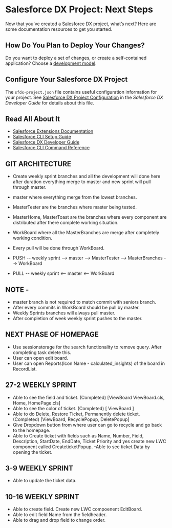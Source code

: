 # Salesforce DX Project: Next Steps

Now that you’ve created a Salesforce DX project, what’s next? Here are some documentation resources to get you started.

## How Do You Plan to Deploy Your Changes?

Do you want to deploy a set of changes, or create a self-contained application? Choose a [development model](https://developer.salesforce.com/tools/vscode/en/user-guide/development-models).

## Configure Your Salesforce DX Project

The `sfdx-project.json` file contains useful configuration information for your project. See [Salesforce DX Project Configuration](https://developer.salesforce.com/docs/atlas.en-us.sfdx_dev.meta/sfdx_dev/sfdx_dev_ws_config.htm) in the _Salesforce DX Developer Guide_ for details about this file.

## Read All About It

- [Salesforce Extensions Documentation](https://developer.salesforce.com/tools/vscode/)
- [Salesforce CLI Setup Guide](https://developer.salesforce.com/docs/atlas.en-us.sfdx_setup.meta/sfdx_setup/sfdx_setup_intro.htm)
- [Salesforce DX Developer Guide](https://developer.salesforce.com/docs/atlas.en-us.sfdx_dev.meta/sfdx_dev/sfdx_dev_intro.htm)
- [Salesforce CLI Command Reference](https://developer.salesforce.com/docs/atlas.en-us.sfdx_cli_reference.meta/sfdx_cli_reference/cli_reference.htm)

## GIT ARCHITECTURE

- Create weekly sprint branches and all the development will done here after duration everything merge to master and new sprint will pull through master.
- master where everything merge from the lowest branches.
- MasterTester are the branches where master being tested.
- MasterHome, MasterToast are the branches where every component are distributed after there complete working situation.
- WorkBoard where all the MasterBranches are merge after completely working condition.
- Every pull will be done through WorkBoard.

- PUSH -- weekly sprint --> master --> MasterTester --> MasterBranches --> WorkBoard
- PULL -- weekly sprint <-- master <-- WorkBoard

## NOTE - 

- master branch is not required to match commit with seniors branch.
- After every commits in WorkBoard should be pull by master.
- Weekly Sprints branches will always pull master.
- After completion of week weekly sprint pushes to the master.

## NEXT PHASE OF HOMEPAGE

- Use sessionstorage for the search functionality to remove query. After completing task delete this.
- User can open edit board.
- User can open Reports(Icon Name - calculated_insights) of the board in RecordList.

## 27-2 WEEKLY SPRINT 
- Able to see the field and ticket. (Completed) [ViewBoard ViewBoard.cls, Home, HomePage.cls]
- Able to see the color of ticket. (Completed) [ ViewBoard ]
- Able to do Delete, Restore Ticket, Permanently delete ticket. (Completed) [ViewBoard, RecyclePopup, DeletePopup]
- Give Dropdown button from where user can go to recycle and go back to the homepage.
- Able to Create ticket with fields such as Name, Number, Field, Description, StartDate, EndDate, Ticket Priority and yes create new LWC component called CreateticketPopup.
-Able to see ticket Data by opening the ticket.

## 3-9 WEEKLY SPRINT
- Able to update the ticket data.

## 10-16 WEEKLY SPRINT
- Able to create field. Create new LWC compoenent EditBoard.
- Able to edit field Name from the fieldheader.
- Able to drag and drop field to change order.
